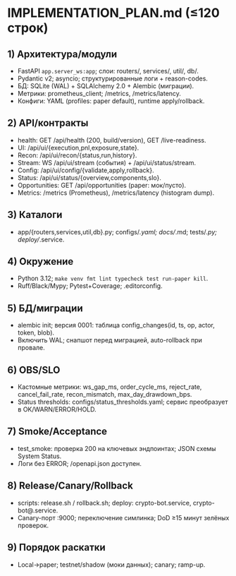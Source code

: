# IMPLEMENTATION_PLAN.md (≤120 строк)

## 1) Архитектура/модули
- FastAPI `app.server_ws:app`; слои: routers/, services/, util/, db/.
- Pydantic v2; asyncio; структурированные логи + reason-codes.
- БД: SQLite (WAL) + SQLAlchemy 2.0 + Alembic (миграции).
- Метрики: prometheus_client; /metrics, /metrics/latency.
- Конфиги: YAML (profiles: paper default), runtime apply/rollback.

## 2) API/контракты
- health: GET /api/health (200, build/version), GET /live-readiness.
- UI: /api/ui/{execution,pnl,exposure,state}.
- Recon: /api/ui/recon/{status,run,history}.
- Stream: WS /api/ui/stream (события) + /api/ui/status/stream.
- Config: /api/ui/config/{validate,apply,rollback}.
- Status: /api/ui/status/{overview,components,slo}.
- Opportunities: GET /api/opportunities (paper: мок/пусто).
- Metrics: /metrics (Prometheus), /metrics/latency (histogram dump).

## 3) Каталоги
- app/{routers,services,util,db}.py; configs/*.yaml; docs/*.md; tests/*.py; deploy/*.service.

## 4) Окружение
- Python 3.12; `make venv fmt lint typecheck test run-paper kill`.
- Ruff/Black/Mypy; Pytest+Coverage; .editorconfig.

## 5) БД/миграции
- alembic init; версия 0001: таблица config_changes(id, ts, op, actor, token, blob).
- Включить WAL; снапшот перед миграцией, auto-rollback при провале.

## 6) OBS/SLO
- Кастомные метрики: ws_gap_ms, order_cycle_ms, reject_rate, cancel_fail_rate, recon_mismatch, max_day_drawdown_bps.
- Status thresholds: configs/status_thresholds.yaml; сервис преобразует в OK/WARN/ERROR/HOLD.

## 7) Smoke/Acceptance
- test_smoke: проверка 200 на ключевых эндпоинтах; JSON схемы System Status.
- Логи без ERROR; /openapi.json доступен.

## 8) Release/Canary/Rollback
- scripts: release.sh / rollback.sh; deploy: crypto-bot.service, crypto-bot@.service.
- Canary-порт :9000; переключение симлинка; DoD ≥15 минут зелёных проверок.

## 9) Порядок раскатки
- Local→paper; testnet/shadow (моки данных); canary; ramp-up.
